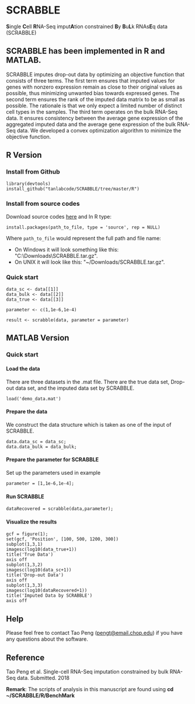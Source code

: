 # SCRABBLE
<b>S</b>ingle <b>C</b>ell <b>R</b>NA-Seq imput<b>A</b>tion constrained <b>B</b>y <b>B</b>u<b>L</b>k RNAs<b>E</b>q data (SCRABBLE)

## SCRABBLE has been implemented in R and MATLAB.

SCRABBLE imputes drop-out data by optimizing an objective function that consists of three terms. The first term ensures that imputed values for genes with nonzero expression remain as close to their original values as possible, thus minimizing unwanted bias towards expressed genes. The second term ensures the rank of the imputed data matrix to be as small as possible. The rationale is that we only expect a limited number of distinct cell types in the samples. The third term operates on the bulk RNA-Seq data. It ensures consistency between the average gene expression of the aggregated imputed data and the average gene expression of the bulk RNA-Seq data. We developed a convex optimization algorithm to minimize the objective function.

## R Version
### Install from Github 
```
library(devtools)
install_github("tanlabcode/SCRABBLE/tree/master/R")
```

### Install from source codes

Download source codes [here](https://github.com/tanlabcode/SCRABBLE/blob/master/R/SourcePackage/SCRABBLE_0.0.1.tar.gz?raw=true) 
and In R type:
 
```
install.packages(path_to_file, type = 'source', rep = NULL)
```
Where `path_to_file` would represent the full path and file name:
- On Windows it will look something like this: "C:\\Downloads\SCRABBLE.tar.gz".
- On UNIX it will look like this: "~/Downloads/SCRABBLE.tar.gz".


### Quick start
```
data_sc <- data[[1]]
data_bulk <- data[[2]]
data_true <- data[[3]]

parameter <- c(1,1e-6,1e-4)

result <- scrabble(data, parameter = parameter)
```                   
## MATLAB Version

### Quick start
#### Load the data
There are three datasets in the .mat file. There are the true data set, Drop-out data set, and the imputed data set by SCRABBLE.
```
load('demo_data.mat')
```
#### Prepare the data
We construct the data structure which is taken as one of the input of SCRABBLE.
```
data.data_sc = data_sc;
data.data_bulk = data_bulk;
```

#### Prepare the parameter for SCRABBLE
Set up the parameters used in example
```
parameter = [1,1e-6,1e-4];
```
#### Run SCRABBLE
```
dataRecovered = scrabble(data,parameter);
```
#### Visualize the results
```
gcf = figure(1);
set(gcf, 'Position', [100, 500, 1200, 300])
subplot(1,3,1)
imagesc(log10(data_true+1))
title('True Data')
axis off
subplot(1,3,2)
imagesc(log10(data_sc+1))
title('Drop-out Data')
axis off
subplot(1,3,3)
imagesc(log10(dataRecovered+1))
title('Imputed Data by SCRABBLE')
axis off
```

## Help
Please feel free to contact Tao Peng (pengt@email.chop.edu) if you have any questions about the software.
## Reference
Tao Peng et al. Single-cell RNA-Seq imputation constrained by bulk RNA-Seq data. Submitted. 2018

**Remark**: The scripts of analysis in this manuscript are found using **cd ~/SCRABBLE/R/BenchMark**
